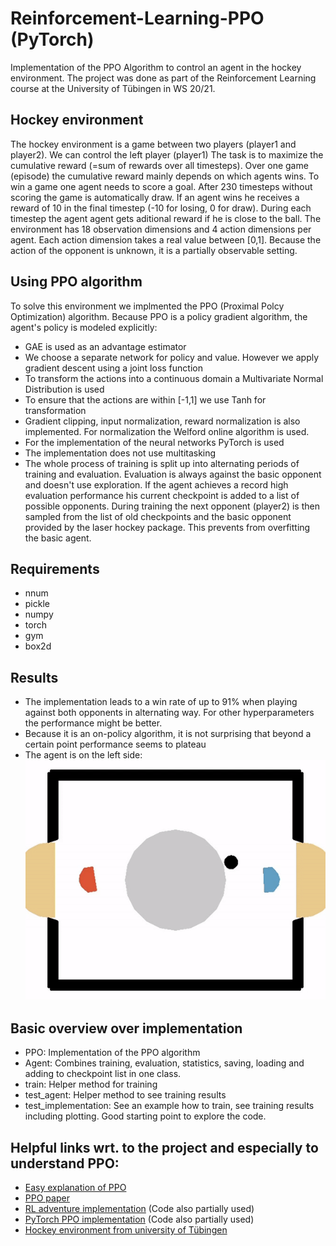# Reinforcement-Learning-PPO (PyTorch)
Implementation of the PPO Algorithm  to control an agent in the hockey environment.
The project was done as part of the Reinforcement Learning course at the University of Tübingen in WS 20/21.

## Hockey environment
The hockey environment is a game between two players (player1 and player2). We can control the left player (player1)
The task is to maximize the cumulative reward (=sum of  rewards over all timesteps).
Over one game (episode) the cumulative reward mainly depends on which agents wins.
To win a game one agent needs to score a goal. After 230 timesteps without scoring the game is automatically draw.
If an agent wins he receives a reward of 10 in the final timestep (-10 for losing, 0 for draw).
During each timestep the agent agent gets aditional reward if he is close to the ball.
The environment has 18 observation dimensions and 4 action dimensions per agent.
Each action dimension takes a real value between [0,1].
Because the action of the opponent is unknown, it is a partially observable setting.

## Using PPO algorithm
To solve this environment we implmented the PPO (Proximal Polcy Optimization) algorithm.
Because PPO is a policy gradient algorithm, the agent's policy is modeled explicitly:
* GAE is used as an advantage estimator
* We choose a separate network for policy and value. However we apply gradient descent using a joint loss function
* To transform the actions into a continuous domain a Multivariate Normal Distribution is used
* To ensure that the actions are within [-1,1] we use Tanh for transformation
* Gradient clipping, input normalization, reward normalization is also implemented. For normalization the Welford online algorithm is used.
* For the implementation of the neural networks PyTorch is used
* The implementation does not use multitasking
* The whole process of training is split up into alternating periods of training and evaluation. Evaluation is always against the basic opponent and doesn't use exploration. If the agent achieves a record high evaluation performance his current checkpoint is added to a list of possible opponents. During training the next opponent (player2) is then sampled from the list of old checkpoints and the basic opponent provided by the laser hockey package. This prevents from overfitting the basic agent.

## Requirements
* nnum
* pickle
* numpy
* torch
* gym
* box2d

## Results
* The implementation leads to a win rate of up to 91% when playing against both opponents in alternating way. For other hyperparameters the performance might be better. 
* Because it is an on-policy algorithm, it is not surprising that beyond a certain point performance seems to plateau
* The agent is on the left side: 
![](agent_in_action.gif) 

## Basic overview over implementation
* PPO: Implementation of the PPO algorithm
* Agent: Combines training, evaluation, statistics, saving, loading and adding to checkpoint list in one class.
* train: Helper method for training
* test_agent: Helper method to see training results
* test_implementation: See an example how to train, see training results including plotting. Good starting point to explore the code.

## Helpful links wrt. to the project and especially to understand PPO:
* [Easy explanation of PPO](https://www.youtube.com/watch?v=5P7I-xPq8u8&t=1046s)
* [PPO paper](https://arxiv.org/abs/1707.06347)
* [RL adventure implementation](https://github.com/higgsfield/RL-Adventure-2) (Code also partially used)
* [PyTorch PPO implementation](https://github.com/nikhilbarhate99/PPO-PyTorch) (Code also partially used)
* [Hockey environment from university of Tübingen](https://github.com/martius-lab/laser-hockey-env)
